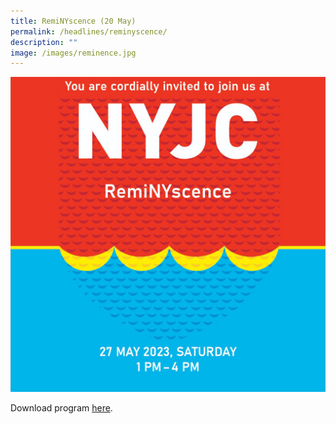 ```yaml
---
title: RemiNYscence (20 May)
permalink: /headlines/reminyscence/
description: ""
image: /images/reminence.jpg
---
```

![](/images/reminence.jpg)

Download program [here](/files/programme%20for%20reminyscence_20%20may.pdf).